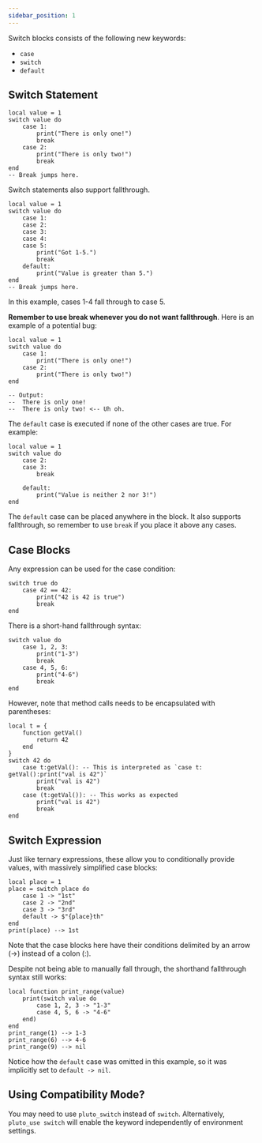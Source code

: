```yaml
---
sidebar_position: 1
---
```

Switch blocks consists of the following new keywords:
- `case`
- `switch`
- `default`

## Switch Statement

```pluto
local value = 1
switch value do
    case 1:
        print("There is only one!")
        break
    case 2:
        print("There is only two!")
        break
end
-- Break jumps here.
```

Switch statements also support fallthrough.
```pluto
local value = 1
switch value do
    case 1:
    case 2:
    case 3:
    case 4:
    case 5:
        print("Got 1-5.")
        break
    default:
        print("Value is greater than 5.")
end
-- Break jumps here.
```
In this example, cases 1-4 fall through to case 5.

**Remember to use break whenever you do not want fallthrough**. Here is an example of a potential bug:
```pluto
local value = 1
switch value do
    case 1:
        print("There is only one!")
    case 2:
        print("There is only two!")
end

-- Output:
--  There is only one!
--  There is only two! <-- Uh oh.
```
 
The `default` case is executed if none of the other cases are true. For example:
```pluto
local value = 1
switch value do
    case 2:
    case 3:
        break

    default:
        print("Value is neither 2 nor 3!")
end
```
The `default` case can be placed anywhere in the block. It also supports fallthrough, so remember to use `break` if you place it above any cases.

## Case Blocks

Any expression can be used for the case condition:

```pluto
switch true do
    case 42 == 42:
        print("42 is 42 is true")
        break
end
```

There is a short-hand fallthrough syntax:
```pluto
switch value do
    case 1, 2, 3:
        print("1-3")
        break
    case 4, 5, 6:
        print("4-6")
        break
end
```

However, note that method calls needs to be encapsulated with parentheses:
```pluto
local t = {
    function getVal()
        return 42
    end
}
switch 42 do
    case t:getVal(): -- This is interpreted as `case t: getVal():print("val is 42")`
        print("val is 42")
        break
    case (t:getVal()): -- This works as expected
        print("val is 42")
        break
end
```

## Switch Expression

Just like ternary expressions, these allow you to conditionally provide values, with massively simplified case blocks:

```pluto
local place = 1
place = switch place do
    case 1 -> "1st"
    case 2 -> "2nd"
    case 3 -> "3rd"
    default -> $"{place}th"
end
print(place) --> 1st
```

Note that the case blocks here have their conditions delimited by an arrow (->) instead of a colon (:).

Despite not being able to manually fall through, the shorthand fallthrough syntax still works:

```pluto
local function print_range(value)
    print(switch value do
        case 1, 2, 3 -> "1-3"
        case 4, 5, 6 -> "4-6"
    end)
end
print_range(1) --> 1-3
print_range(6) --> 4-6
print_range(9) --> nil
```

Notice how the `default` case was omitted in this example, so it was implicitly set to `default -> nil`.

## Using Compatibility Mode?
You may need to use `pluto_switch` instead of `switch`. Alternatively, `pluto_use switch` will enable the keyword independently of environment settings.
